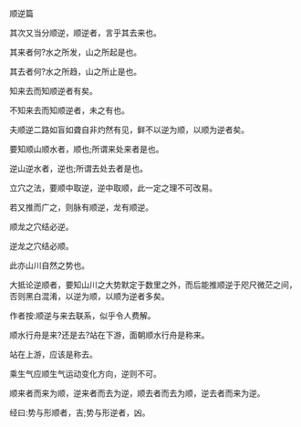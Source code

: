 顺逆篇

其次又当分顺逆，顺逆者，言乎其去来也。

其来者何?水之所发，山之所起是也。

其去者何?水之所趋，山之所止是也。

知来去而知顺逆者有矣。

不知来去而知顺逆者，未之有也。

夫顺逆二路如盲如聋自非灼然有见，鲜不以逆为顺，以顺为逆者矣。

要知顺山顺水者，顺也;所谓来处来者是也。

逆山逆水者，逆也;所谓去处去者是也。

立穴之法，要顺中取逆，逆中取顺，此一定之理不可改易。

若又推而广之，则脉有顺逆，龙有顺逆。

顺龙之穴结必逆。

逆龙之穴结必顺。

此亦山川自然之势也。

大抵论逆顺者，要知山川之大势默定于数里之外，而后能推顺逆于咫尺微茫之间，否则黑白混淆，以逆为顺，以顺为逆者多矣。

作者按:顺逆与来去联系，似乎令人费解。

顺水行舟是来?还是去?站在下游，面朝顺水行舟是称来。

站在上游，应该是称去。

乘生气应顺生气运动变化方向，逆则不可。

顺来者而来为顺，逆来者而去为逆，顺去者而去为顺，逆去者而来为逆。

经曰:势与形顺者，吉;势与形逆者，凶。

